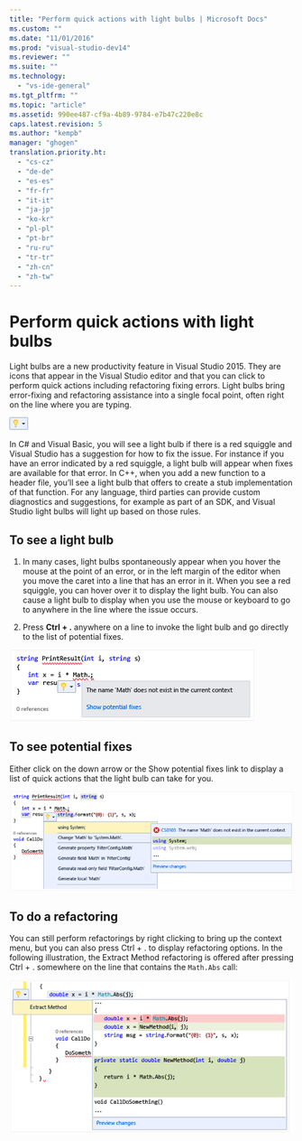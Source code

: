 ```yaml
---
title: "Perform quick actions with light bulbs | Microsoft Docs"
ms.custom: ""
ms.date: "11/01/2016"
ms.prod: "visual-studio-dev14"
ms.reviewer: ""
ms.suite: ""
ms.technology: 
  - "vs-ide-general"
ms.tgt_pltfrm: ""
ms.topic: "article"
ms.assetid: 990ee487-cf9a-4b89-9784-e7b47c220e8c
caps.latest.revision: 5
ms.author: "kempb"
manager: "ghogen"
translation.priority.ht: 
  - "cs-cz"
  - "de-de"
  - "es-es"
  - "fr-fr"
  - "it-it"
  - "ja-jp"
  - "ko-kr"
  - "pl-pl"
  - "pt-br"
  - "ru-ru"
  - "tr-tr"
  - "zh-cn"
  - "zh-tw"
---
```

# Perform quick actions with light bulbs
Light bulbs are a new productivity feature in Visual Studio 2015. They are icons that appear in the Visual Studio editor and that you can click to perform quick actions including refactoring fixing errors. Light bulbs bring error-fixing and refactoring assistance into a single focal point, often right on the line where you are typing.  
  
 ![Small Light Bulb Icon](../ide/media/vs2015_lightbulbsmall.png "VS2015_LightBulbSmall")  
  
 In C# and Visual Basic, you will see a light bulb if there is a red squiggle and Visual Studio has a suggestion for how to fix the issue. For instance if you have an error indicated by a red squiggle, a light bulb will appear when fixes are available for that error. In C++, when you add a new function to a header file, you’ll see a light bulb that offers to create a stub implementation of that function. For any language, third parties can provide custom diagnostics and suggestions, for example as part of an SDK, and Visual Studio light bulbs will light up based on those rules.  
  
## To see a light bulb  
  
1.  In many cases, light bulbs spontaneously appear when you hover the mouse at the point of an error, or in the left margin of the editor when you move the caret into a line that has an error in it. When you see a red squiggle, you can hover over it to display the light bulb. You can also cause a light bulb to display when you use the mouse or keyboard to go to anywhere in the line where the issue occurs.  
  
2.  Press **Ctrl + .** anywhere on a line to invoke the light bulb and go directly to the list of potential fixes.  
  
 ![Light bulb with mouse hovering](../ide/media/vs2015_lightbulb_hover.png "VS2015_LightBulb_Hover")  
  
## To see potential fixes  
 Either click on the down arrow or the Show potential fixes link to display a list of quick actions that the light bulb can take for you.  
  
 ![Light bulb expanded](../ide/media/vs2015_lightbulb_hover_expanded.png "VS2015_LightBulb_hover_expanded")  
  
## To do a refactoring  
 You can still perform refactorings by right clicking to bring up the context menu, but you can also press Ctrl + . to display refactoring options. In the following illustration, the Extract Method refactoring is offered after pressing Ctrl + . somewhere on the line that contains the `Math.Abs` call:  
  
 ![Light bulb showing refactoring options](../ide/media/vs2015_lightbulbs_refactor.png "VS2015_LightBulbs_refactor")